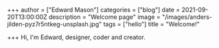 +++
author = ["Edward Mason"]
categories = ["blog"]
date = 2021-09-20T13:00:00Z
description = "Welcome page"
image = "/images/anders-jilden-pyz7r5ntkeg-unsplash.jpg"
tags = ["hello"]
title = "Welcome!"

+++
Hi, I'm Edward, designer, coder and creator.